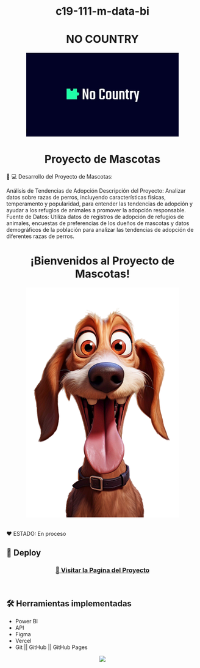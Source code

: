 <h1 align="center"> c19-111-m-data-bi </h1>
<h1 align="center"> NO COUNTRY </h1>

<p align="center" >
     <img width="400" heigth="200" src="img/NoCountry.png">
</p>
 <h1 align="center"> Proyecto de Mascotas </h1>

🥇 💻 Desarrollo del Proyecto de Mascotas:   

Análisis de Tendencias de Adopción
Descripción del Proyecto: Analizar datos sobre razas de perros, incluyendo
características físicas, temperamento y popularidad, para entender las tendencias de
adopción y ayudar a los refugios de animales a promover la adopción responsable.
Fuente de Datos: Utiliza datos de registros de adopción de refugios de animales,
encuestas de preferencias de los dueños de mascotas y datos demográficos de la
población para analizar las tendencias de adopción de diferentes razas de perros.


 <h1 align="center"> ¡Bienvenidos al Proyecto de Mascotas! </h1>

<p align="center" >
     <img width="400" heigth="200" src="img/Portada Perro.png">
     
</p>


</p>

<br />
  ❤️ ESTADO: En proceso
<br />

## 🔎 Deploy
<div align="center">
  <h3>
    <a href="" >
      🔗 Visitar la Pagina del Proyecto
    </a>
</div>
<br />

## 🛠️ Herramientas implementadas 
  - Power BI
  - API
  - Figma 
  - Vercel
  - Git || GitHub || GitHub Pages


<div align="center">
    <a href="https://skillicons.dev">
      <img src="https://skillicons.dev/icons?i=git,github,figma" />
    </a>
</div>
<br />

<br />
